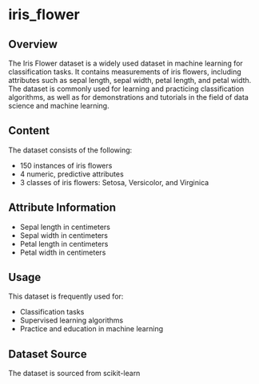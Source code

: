 # iris_flower

## Overview
The Iris Flower dataset is a widely used dataset in machine learning for classification tasks. It contains measurements of iris flowers, including attributes such as sepal length, sepal width, petal length, and petal width. The dataset is commonly used for learning and practicing classification algorithms, as well as for demonstrations and tutorials in the field of data science and machine learning.

## Content
The dataset consists of the following:
- 150 instances of iris flowers
- 4 numeric, predictive attributes
- 3 classes of iris flowers: Setosa, Versicolor, and Virginica

## Attribute Information
- Sepal length in centimeters
- Sepal width in centimeters
- Petal length in centimeters
- Petal width in centimeters

## Usage
This dataset is frequently used for:
- Classification tasks
- Supervised learning algorithms
- Practice and education in machine learning

## Dataset Source
The dataset is sourced from scikit-learn
